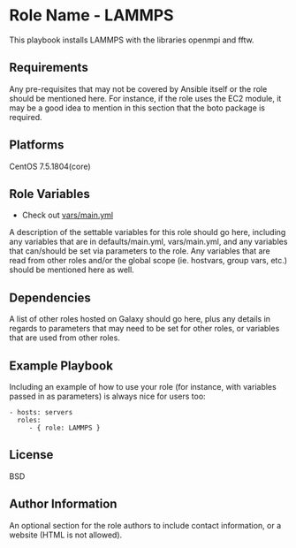 Role Name - LAMMPS
===================

This playbook installs LAMMPS with the libraries openmpi and fftw.

Requirements
------------

Any pre-requisites that may not be covered by Ansible itself or the role should be mentioned here. For instance, if the role uses the EC2 module, it may be a good idea to mention in this section that the boto package is required.

Platforms
-----------

CentOS 7.5.1804(core)

Role Variables
--------------

- Check out [vars/main.yml](vars/main.yml)


A description of the settable variables for this role should go here, including any variables that are in defaults/main.yml, vars/main.yml, and any variables that can/should be set via parameters to the role. Any variables that are read from other roles and/or the global scope (ie. hostvars, group vars, etc.) should be mentioned here as well.

Dependencies
------------

A list of other roles hosted on Galaxy should go here, plus any details in regards to parameters that may need to be set for other roles, or variables that are used from other roles.

Example Playbook
----------------

Including an example of how to use your role (for instance, with variables passed in as parameters) is always nice for users too:

    - hosts: servers
      roles:
         - { role: LAMMPS }

License
-------

BSD

Author Information
------------------

An optional section for the role authors to include contact information, or a website (HTML is not allowed).
